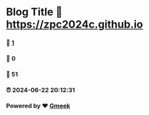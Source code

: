 # Blog Title :link: https://zpc2024c.github.io 
### :page_facing_up: [1](https://blog.zpc.cloudns.be) 
### :speech_balloon: 0 
### :hibiscus: 51 
### :alarm_clock: 2024-06-22 20:12:31 
### Powered by :heart: [Gmeek](https://github.com/Meekdai/Gmeek)
